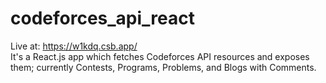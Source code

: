 # codeforces_api_react
Live at: https://w1kdq.csb.app/ <br/>
It's a React.js app which fetches Codeforces API resources and exposes them; currently Contests, Programs, Problems, and Blogs with Comments.
